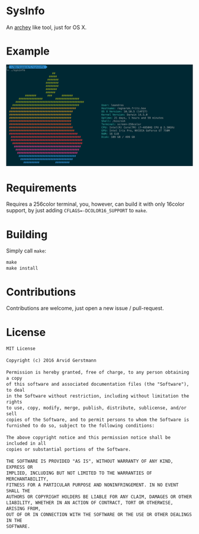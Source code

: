 # SysInfo

An [archey](https://github.com/djmelik/archey) like tool, just for OS X.

# Example

![example](https://raw.githubusercontent.com/Leandros/SysInfo/master/img/screen1.png)

# Requirements

Requires a 256color terminal, you, however, can build it with only 16color support,
by just adding `CFLAGS=-DCOLOR16_SUPPORT` to `make`.

# Building

Simply call `make`:

    make
    make install

# Contributions

Contributions are welcome, just open a new issue / pull-request.

# License

    MIT License

    Copyright (c) 2016 Arvid Gerstmann

    Permission is hereby granted, free of charge, to any person obtaining a copy
    of this software and associated documentation files (the "Software"), to deal
    in the Software without restriction, including without limitation the rights
    to use, copy, modify, merge, publish, distribute, sublicense, and/or sell
    copies of the Software, and to permit persons to whom the Software is
    furnished to do so, subject to the following conditions:

    The above copyright notice and this permission notice shall be included in all
    copies or substantial portions of the Software.

    THE SOFTWARE IS PROVIDED "AS IS", WITHOUT WARRANTY OF ANY KIND, EXPRESS OR
    IMPLIED, INCLUDING BUT NOT LIMITED TO THE WARRANTIES OF MERCHANTABILITY,
    FITNESS FOR A PARTICULAR PURPOSE AND NONINFRINGEMENT. IN NO EVENT SHALL THE
    AUTHORS OR COPYRIGHT HOLDERS BE LIABLE FOR ANY CLAIM, DAMAGES OR OTHER
    LIABILITY, WHETHER IN AN ACTION OF CONTRACT, TORT OR OTHERWISE, ARISING FROM,
    OUT OF OR IN CONNECTION WITH THE SOFTWARE OR THE USE OR OTHER DEALINGS IN THE
    SOFTWARE.


